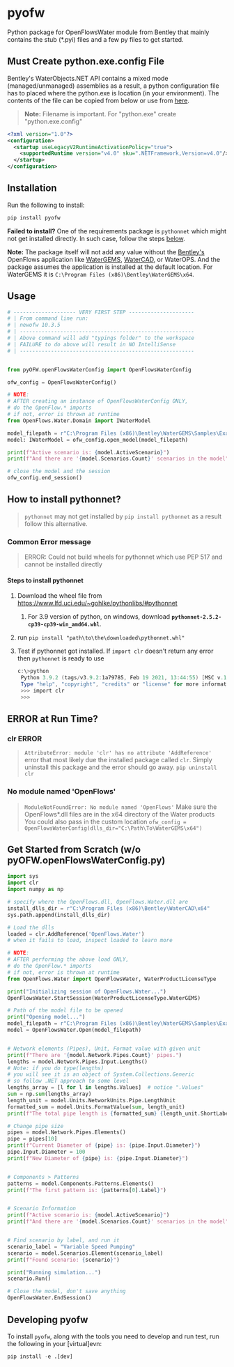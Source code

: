# pyofw

Python package for OpenFlowsWater module from Bentley that mainly contains the stub (*.pyi) files and a few py files to get started.

## Must Create python.exe.config File

Bentley's WaterObjects.NET API contains a mixed mode (managed/unmanaged)
assemblies as a result, a python configuration file has to placed where the python.exe is location (in your environment). The contents of the file can be copied from below or use from [here](/misc/python.exe.config).

>**Note:** Filename is important. For "python.exe" create "python.exe.config"

```xml
<?xml version="1.0"?>
<configuration>
  <startup useLegacyV2RuntimeActivationPolicy="true">
    <supportedRuntime version="v4.0" sku=".NETFramework,Version=v4.0"/>
  </startup>
</configuration>
````

## Installation

Run the following to install:

```python
pip install pyofw
```

**Failed to install?** One of the requirements package is `pythonnet` which might not get installed directly. In such case, follow the steps [below](##How-to-install-pythonnet?).


 **Note:** The package itself will not add any value without the [Bentley's](https://www.bentley.com/en) OpenFlows application like [WaterGEMS](https://www.bentley.com/en/products/product-line/hydraulics-and-hydrology-software/watergems), [WaterCAD](https://www.bentley.com/en/products/product-line/hydraulics-and-hydrology-software/watercad), or WaterOPS. And the package assumes the application is installed at the default location. For WaterGEMS it is `C:\Program Files (x86)\Bentley\WaterGEMS\x64`.

## Usage

```python
# -------------------- VERY FIRST STEP ---------------------
# | From command line run:
# | newofw 10.3.5
# | --------------------------------------------------------
# | Above command will add "typings folder" to the workspace
# | FAILURE to do above will result in NO IntelliSense
# | --------------------------------------------------------


from pyOFW.openFlowsWaterConfig import OpenFlowsWaterConfig

ofw_config = OpenFlowsWaterConfig()

# NOTE:
# AFTER creating an instance of OpenFlowsWaterConfig ONLY,
# do the OpenFlow.* imports
# if not, error is thrown at runtime
from OpenFlows.Water.Domain import IWaterModel

model_filepath = r"C:\Program Files (x86)\Bentley\WaterGEMS\Samples\Example5.wtg"
model: IWaterModel = ofw_config.open_model(model_filepath)

print(f"Active scenario is: {model.ActiveScenario}")
print(f"And there are '{model.Scenarios.Count}' scenarios in the model")

# close the model and the session
ofw_config.end_session()
```


## How to install pythonnet?

> `pythonnet` may not get installed by `pip install pythonnet` as a result follow this alternative.

### Common Error message

> ERROR: Could not build wheels for pythonnet which use PEP 517 and cannot be installed directly

#### Steps to install pythonnet

1. Download the wheel file from <https://www.lfd.uci.edu/~gohlke/pythonlibs/#pythonnet>
   1. For 3.9 version of python, on windows, download **`pythonnet-2.5.2-cp39-cp39-win_amd64.whl`**.
2. run `pip install "path\to\the\downloaded\pythonnet.whl"`
3. Test if pythonnet got installed. If `import clr` doesn't return any error then `pythonnet` is ready to use

   ```powershell
   c:\>python
    Python 3.9.2 (tags/v3.9.2:1a79785, Feb 19 2021, 13:44:55) [MSC v.1928 64 bit (AMD64)] on win32
    Type "help", "copyright", "credits" or "license" for more information.
    >>> import clr
    >>>
   ```

## ERROR at Run Time?

### clr ERROR

>`AttributeError: module 'clr' has no attribute 'AddReference'`
> error that most likely due the installed package called `clr`. Simply uninstall this package and the error should go away.
>`pip uninstall clr`

### No module named 'OpenFlows'

>`ModuleNotFoundError: No module named 'OpenFlows'`
>Make sure the OpenFlows*.dll files are in the x64 directory of the Water products
>You could also pass in the custom location `ofw_config = OpenFlowsWaterConfig(dlls_dir="C:\Path\To\WaterGEMS\x64")`

## Get Started from Scratch (w/o pyOFW.openFlowsWaterConfig.py)

```python
import sys
import clr
import numpy as np

# specify where the OpenFlows.dll, OpenFlows.Water.dll are
install_dlls_dir = r"C:\Program Files (x86)\Bentley\WaterCAD\x64"
sys.path.append(install_dlls_dir)

# Load the dlls
loaded = clr.AddReference('OpenFlows.Water')
# when it fails to load, inspect loaded to learn more

# NOTE:
# AFTER performing the above load ONLY,
# do the OpenFlow.* imports
# if not, error is thrown at runtime
from OpenFlows.Water import OpenFlowsWater, WaterProductLicenseType

print("Initializing session of OpenFlows.Water...")
OpenFlowsWater.StartSession(WaterProductLicenseType.WaterGEMS)

# Path of the model file to be opened
print("Opening model...")
model_filepath = r"C:\Program Files (x86)\Bentley\WaterGEMS\Samples\Example5.wtg"
model = OpenFlowsWater.Open(model_filepath)


# Network elements (Pipes), Unit, Format value with given unit
print(f"There are '{model.Network.Pipes.Count}' pipes.")
lengths = model.Network.Pipes.Input.Lengths()
# Note: if you do type(lengths)
# you will see it is an object of System.Collections.Generic
# so follow .NET approach to some level
lengths_array = [l for l in lengths.Values]  # notice ".Values"
sum = np.sum(lengths_array)
length_unit = model.Units.NetworkUnits.Pipe.LengthUnit
formatted_sum = model.Units.FormatValue(sum, length_unit)
print(f"The total pipe length is {formatted_sum} {length_unit.ShortLabel}")

# Change pipe size
pipes = model.Network.Pipes.Elements()
pipe = pipes[10]
print(f"Current Diameter of {pipe} is: {pipe.Input.Diameter}")
pipe.Input.Diameter = 100
print(f"New Diameter of {pipe} is: {pipe.Input.Diameter}")


# Components > Patterns
patterns = model.Components.Patterns.Elements()
print(f"The first pattern is: {patterns[0].Label}")


# Scenario Information
print(f"Active scenario is: {model.ActiveScenario}")
print(f"And there are '{model.Scenarios.Count}' scenarios in the model")


# Find scenario by label, and run it
scenario_label = "Variable Speed Pumping"
scenario = model.Scenarios.Element(scenario_label)
print(f"Found scenario: {scenario}")

print("Running simulation...")
scenario.Run()

# Close the model, don't save anything
OpenFlowsWater.EndSession()
```

## Developing pyofw

To install `pyofw`, along with the tools you need to develop and run test, run the following in your [virtual]evn:

```python
pip install -e .[dev]
```